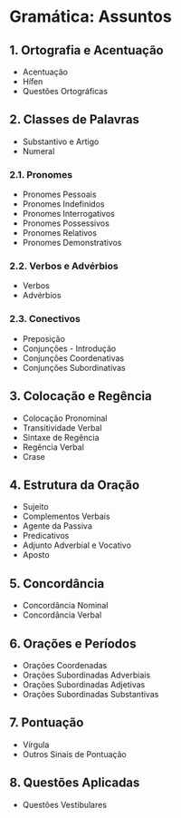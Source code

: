 # Gramática: Assuntos

## 1. Ortografia e Acentuação
- Acentuação
- Hífen
- Questões Ortográficas

## 2. Classes de Palavras
- Substantivo e Artigo
- Numeral

### 2.1. Pronomes
- Pronomes Pessoais
- Pronomes Indefinidos
- Pronomes Interrogativos
- Pronomes Possessivos
- Pronomes Relativos
- Pronomes Demonstrativos

### 2.2. Verbos e Advérbios
- Verbos
- Advérbios

### 2.3. Conectivos
- Preposição
- Conjunções - Introdução
- Conjunções Coordenativas
- Conjunções Subordinativas

## 3. Colocação e Regência
- Colocação Pronominal
- Transitividade Verbal
- Sintaxe de Regência
- Regência Verbal
- Crase

## 4. Estrutura da Oração
- Sujeito
- Complementos Verbais
- Agente da Passiva
- Predicativos
- Adjunto Adverbial e Vocativo
- Aposto

## 5. Concordância
- Concordância Nominal
- Concordância Verbal

## 6. Orações e Períodos
- Orações Coordenadas
- Orações Subordinadas Adverbiais
- Orações Subordinadas Adjetivas
- Orações Subordinadas Substantivas

## 7. Pontuação
- Vírgula
- Outros Sinais de Pontuação

## 8. Questões Aplicadas
- Questões Vestibulares
